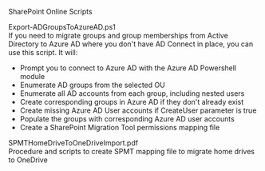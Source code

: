 SharePoint Online Scripts

Export-ADGroupsToAzureAD.ps1  
If you need to migrate groups and group memberships from Active Directory to Azure AD where you don't have AD Connect in place, you can use this script. It will:  
* Prompt you to connect to Azure AD with the Azure AD Powershell module  
* Enumerate AD groups from the selected OU  
* Enumerate all AD accounts from each group, including nested users  
* Create corresponding groups in Azure AD if they don't already exist  
* Create missing Azure AD User accounts if CreateUser parameter is true  
* Populate the groups with corresponding Azure AD user accounts  
* Create a SharePoint Migration Tool permissions mapping file 

SPMTHomeDriveToOneDriveImport.pdf  
Procedure and scripts to create SPMT mapping file to migrate home drives to OneDrive 